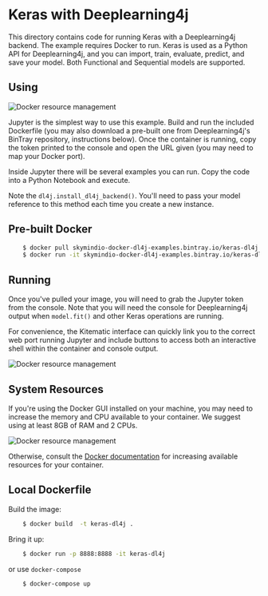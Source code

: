 # Keras with Deeplearning4j

This directory contains code for running Keras with a Deeplearning4j backend. The example requires
Docker to run. Keras is used as a Python API for Deeplearning4j, and you can import, train, evaluate, predict,
and save your model. Both Functional and Sequential models are supported.

## Using

![Docker resource management](https://raw.githubusercontent.com/crockpotveggies/dl4j-examples/keras-examples/dl4j-keras-examples/src/main/resources/jupyter-home.jpg)

Jupyter is the simplest way to use this example. Build and run the included Dockerfile (you may also download
a pre-built one from Deeplearning4j's BinTray repository, instructions below). Once the container is running, copy
the token printed to the console and open the URL given (you may need to map your Docker port).

Inside Jupyter there will be several examples you can run. Copy the code into a Python Notebook and execute.

Note the `dl4j.install_dl4j_backend()`. You'll need to pass your model reference to this method each time you
  create a new instance.

## Pre-built Docker

```sh
    $ docker pull skymindio-docker-dl4j-examples.bintray.io/keras-dl4j:latest
    $ docker run -it skymindio-docker-dl4j-examples.bintray.io/keras-dl4j:latest
```

## Running

Once you've pulled your image, you will need to grab the Jupyter token from the console. Note that you will
 need the console for Deeplearning4j output when `model.fit()` and other Keras operations are running.

For convenience, the Kitematic interface can quickly link you to the correct web port running Jupyter and include buttons
 to access both an interactive shell within the container and console output.

![Docker resource management](https://raw.githubusercontent.com/crockpotveggies/dl4j-examples/keras-examples/dl4j-keras-examples/src/main/resources/kitematic-provisioning.jpg)

## System Resources

If you're using the Docker GUI installed on your machine, you may need to increase the memory and CPU available to
your container. We suggest using at least 8GB of RAM and 2 CPUs.

![Docker resource management](https://raw.githubusercontent.com/crockpotveggies/dl4j-examples/keras-examples/dl4j-keras-examples/src/main/resources/docker-provisioning.jpg)

Otherwise, consult the [Docker documentation](https://docs.docker.com) for increasing available resources for your container.

## Local Dockerfile

Build the image:
```sh
    $ docker build  -t keras-dl4j .
```

Bring it up:
```sh
    $ docker run -p 8888:8888 -it keras-dl4j
```

or use `docker-compose`
```sh
    $ docker-compose up
```
